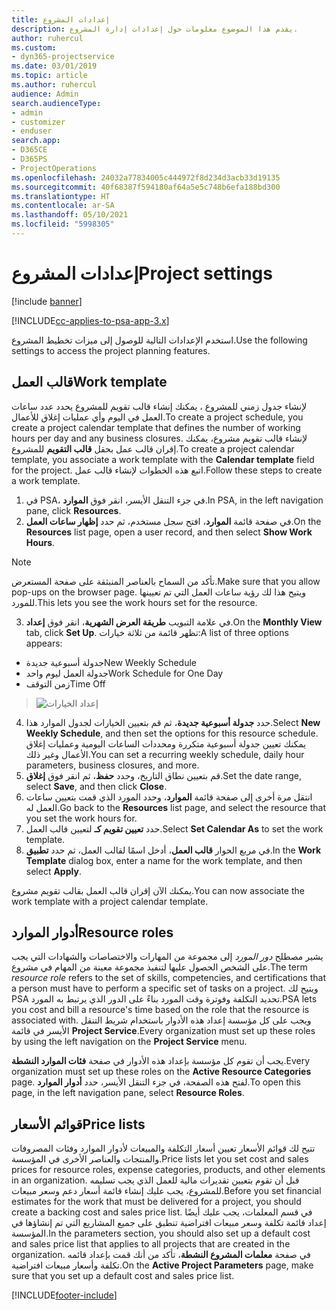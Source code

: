 ```yaml
---
title: إعدادات المشروع
description: يقدم هذا الموضوع معلومات حول إعدادات إدارة المشروع.
author: ruhercul
ms.custom:
- dyn365-projectservice
ms.date: 03/01/2019
ms.topic: article
ms.author: ruhercul
audience: Admin
search.audienceType:
- admin
- customizer
- enduser
search.app:
- D365CE
- D365PS
- ProjectOperations
ms.openlocfilehash: 24032a77834005c444972f8d234d3acb33d19135
ms.sourcegitcommit: 40f68387f594180af64a5e5c748b6efa188bd300
ms.translationtype: HT
ms.contentlocale: ar-SA
ms.lasthandoff: 05/10/2021
ms.locfileid: "5998305"
---
```

# <a name="project-settings"></a><span data-ttu-id="0223a-103">إعدادات المشروع</span><span class="sxs-lookup"><span data-stu-id="0223a-103">Project settings</span></span>

[!include [banner](../includes/psa-now-project-operations.md)]

[!INCLUDE[cc-applies-to-psa-app-3.x](../includes/cc-applies-to-psa-app-3x.md)]

<span data-ttu-id="0223a-104">استخدم الإعدادات التالية للوصول إلى ميزات تخطيط المشروع.</span><span class="sxs-lookup"><span data-stu-id="0223a-104">Use the following settings to access the project planning features.</span></span>

## <a name="work-template"></a><span data-ttu-id="0223a-105">قالب العمل</span><span class="sxs-lookup"><span data-stu-id="0223a-105">Work template</span></span>

<span data-ttu-id="0223a-106">لإنشاء جدول زمني للمشروع ، يمكنك إنشاء قالب تقويم للمشروع يحدد عدد ساعات العمل في اليوم وأي عمليات إغلاق للأعمال.</span><span class="sxs-lookup"><span data-stu-id="0223a-106">To create a project schedule, you create a project calendar template that defines the number of working hours per day and any business closures.</span></span> <span data-ttu-id="0223a-107">لإنشاء قالب تقويم مشروع، يمكنك إقران قالب عمل بحقل **قالب التقويم** للمشروع.</span><span class="sxs-lookup"><span data-stu-id="0223a-107">To create a project calendar template, you associate a work template with the **Calendar template** field for the project.</span></span> <span data-ttu-id="0223a-108">اتبع هذه الخطوات لإنشاء قالب عمل.</span><span class="sxs-lookup"><span data-stu-id="0223a-108">Follow these steps to create a work template.</span></span>

1. <span data-ttu-id="0223a-109">في PSA، في جزء التنقل الأيسر، انقر فوق **الموارد**.</span><span class="sxs-lookup"><span data-stu-id="0223a-109">In PSA, in the left navigation pane, click **Resources**.</span></span> 
2. <span data-ttu-id="0223a-110">في صفحة قائمة **الموارد**، افتح سجل مستخدم، ثم حدد **إظهار ساعات العمل**.</span><span class="sxs-lookup"><span data-stu-id="0223a-110">On the **Resources** list page, open a user record, and then select **Show Work Hours**.</span></span>

  > [!NOTE]
  > <span data-ttu-id="0223a-111">تأكد من السماح بالعناصر المنبثقة على صفحة المستعرض.</span><span class="sxs-lookup"><span data-stu-id="0223a-111">Make sure that you allow pop-ups on the browser page.</span></span> <span data-ttu-id="0223a-112">ويتيح هذا لك رؤية ساعات العمل التي تم تعيينها للمورد.</span><span class="sxs-lookup"><span data-stu-id="0223a-112">This lets you see the work hours set for the resource.</span></span>
  
3. <span data-ttu-id="0223a-113">في علامة التبويب **طريقة العرض الشهرية**، انقر فوق **إعداد**.</span><span class="sxs-lookup"><span data-stu-id="0223a-113">On the **Monthly View** tab, click **Set Up**.</span></span> <span data-ttu-id="0223a-114">تظهر قائمة من ثلاثة خيارات:</span><span class="sxs-lookup"><span data-stu-id="0223a-114">A list of three options appears:</span></span> 

  - <span data-ttu-id="0223a-115">جدولة أسبوعية جديدة</span><span class="sxs-lookup"><span data-stu-id="0223a-115">New Weekly Schedule</span></span>
  - <span data-ttu-id="0223a-116">جدولة العمل ليوم واحد</span><span class="sxs-lookup"><span data-stu-id="0223a-116">Work Schedule for One Day</span></span>
  - <span data-ttu-id="0223a-117">زمن التوقف</span><span class="sxs-lookup"><span data-stu-id="0223a-117">Time Off</span></span>

> ![إعداد الخيارات](media/project-13.png)

4. <span data-ttu-id="0223a-119">حدد **جدولة أسبوعية جديدة**، ثم قم بتعيين الخيارات لجدول الموارد هذا.</span><span class="sxs-lookup"><span data-stu-id="0223a-119">Select **New Weekly Schedule**, and then set the options for this resource schedule.</span></span> <span data-ttu-id="0223a-120">يمكنك تعيين جدولة أسبوعية متكررة ومحددات الساعات اليومية وعمليات إغلاق الأعمال وغير ذلك.</span><span class="sxs-lookup"><span data-stu-id="0223a-120">You can set a recurring weekly schedule, daily hour parameters, business closures, and more.</span></span>
5. <span data-ttu-id="0223a-121">قم بتعيين نطاق التاريخ، وحدد **حفظ**، ثم انقر فوق **إغلاق**.</span><span class="sxs-lookup"><span data-stu-id="0223a-121">Set the date range, select **Save**, and then click **Close**.</span></span> 
6. <span data-ttu-id="0223a-122">انتقل مرة أخرى إلى صفحة قائمة **الموارد**، وحدد المورد الذي قمت بتعيين ساعات العمل له.</span><span class="sxs-lookup"><span data-stu-id="0223a-122">Go back to the **Resources** list page, and select the resource that you set the work hours for.</span></span> 
7. <span data-ttu-id="0223a-123">حدد **تعيين تقويم كـ** لتعيين قالب العمل.</span><span class="sxs-lookup"><span data-stu-id="0223a-123">Select **Set Calendar As** to set the work template.</span></span> 
8. <span data-ttu-id="0223a-124">في مربع الحوار **قالب العمل**، أدخل اسمًا لقالب العمل، ثم حدد **تطبيق**.</span><span class="sxs-lookup"><span data-stu-id="0223a-124">In the **Work Template** dialog box, enter a name for the work template, and then select **Apply**.</span></span> 

<span data-ttu-id="0223a-125">يمكنك الآن إقران قالب العمل بقالب تقويم مشروع.</span><span class="sxs-lookup"><span data-stu-id="0223a-125">You can now associate the work template with a project calendar template.</span></span>

## <a name="resource-roles"></a><span data-ttu-id="0223a-126">أدوار الموارد</span><span class="sxs-lookup"><span data-stu-id="0223a-126">Resource roles</span></span>

<span data-ttu-id="0223a-127">يشير مصطلح *دور المورد* إلى مجموعة من المهارات والاختصاصات والشهادات التي يجب على الشخص الحصول عليها لتنفيذ مجموعة معينة من المهام في مشروع.</span><span class="sxs-lookup"><span data-stu-id="0223a-127">The term *resource role* refers to the set of skills, competencies, and certifications that a person must have to perform a specific set of tasks on a project.</span></span> <span data-ttu-id="0223a-128">ويتيح لك PSA تحديد التكلفة وفوترة وقت المورد بناءً على الدور الذي يرتبط به المورد.</span><span class="sxs-lookup"><span data-stu-id="0223a-128">PSA lets you cost and bill a resource's time based on the role that the resource is associated with.</span></span> <span data-ttu-id="0223a-129">ويجب على كل مؤسسة إعداد هذه الأدوار باستخدام شريط التنقل الأيسر في قائمة **Project Service**.</span><span class="sxs-lookup"><span data-stu-id="0223a-129">Every organization must set up these roles by using the left navigation on the **Project Service** menu.</span></span>

<span data-ttu-id="0223a-130">يجب أن تقوم كل مؤسسة بإعداد هذه الأدوار في صفحة **فئات الموارد النشطة**.</span><span class="sxs-lookup"><span data-stu-id="0223a-130">Every organization must set up these roles on the **Active Resource Categories** page.</span></span> <span data-ttu-id="0223a-131">لفتح هذه الصفحة، في جزء التنقل الأيسر، حدد **أدوار الموارد**.</span><span class="sxs-lookup"><span data-stu-id="0223a-131">To open this page, in the left navigation pane, select **Resource Roles**.</span></span>

## <a name="price-lists"></a><span data-ttu-id="0223a-132">قوائم الأسعار</span><span class="sxs-lookup"><span data-stu-id="0223a-132">Price lists</span></span>

<span data-ttu-id="0223a-133">تتيح لك قوائم الأسعار تعيين أسعار التكلفة والمبيعات لأدوار الموارد وفئات المصروفات والمنتجات والعناصر الأخرى في المؤسسة.</span><span class="sxs-lookup"><span data-stu-id="0223a-133">Price lists let you set cost and sales prices for resource roles, expense categories, products, and other elements in an organization.</span></span> <span data-ttu-id="0223a-134">قبل أن تقوم بتعيين تقديرات مالية للعمل الذي يجب تسليمه للمشروع، يجب عليك إنشاء قائمة أسعار دعم وسعر مبيعات.</span><span class="sxs-lookup"><span data-stu-id="0223a-134">Before you set financial estimates for the work that must be delivered for a project, you should create a backing cost and sales price list.</span></span> <span data-ttu-id="0223a-135">في قسم المعلمات، يجب عليك أيضًا إعداد قائمة تكلفة وسعر مبيعات افتراضية تنطبق على جميع المشاريع التي تم إنشاؤها في المؤسسة.</span><span class="sxs-lookup"><span data-stu-id="0223a-135">In the parameters section, you should also set up a default cost and sales price list that applies to all projects that are created in the organization.</span></span> <span data-ttu-id="0223a-136">في صفحة **معلمات المشروع النشطة**، تأكد من أنك قمت بإعداد قائمه تكلفة وأسعار مبيعات افتراضية.</span><span class="sxs-lookup"><span data-stu-id="0223a-136">On the **Active Project Parameters** page, make sure that you set up a default cost and sales price list.</span></span>


[!INCLUDE[footer-include](../includes/footer-banner.md)]